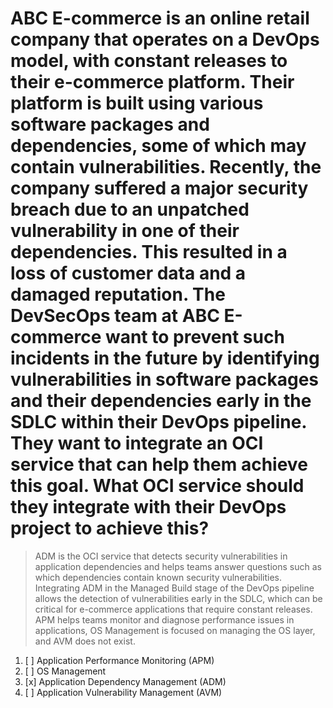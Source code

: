 # ABC E-commerce is an online retail company that operates on a DevOps model, with constant releases to their e-commerce platform. Their platform is built using various software packages and dependencies, some of which may contain vulnerabilities. Recently, the company suffered a major security breach due to an unpatched vulnerability in one of their dependencies. This resulted in a loss of customer data and a damaged reputation. The DevSecOps team at ABC E-commerce want to prevent such incidents in the future by identifying vulnerabilities in software packages and their dependencies early in the SDLC within their DevOps pipeline. They want to integrate an OCI service that can help them achieve this goal. What OCI service should they integrate with their DevOps project to achieve this?

> ADM is the OCI service that detects security vulnerabilities in application dependencies and helps teams answer questions such as which dependencies contain known security vulnerabilities. Integrating ADM in the Managed Build stage of the DevOps pipeline allows the detection of vulnerabilities early in the SDLC, which can be critical for e-commerce applications that require constant releases. APM helps teams monitor and diagnose performance issues in applications, OS Management is focused on managing the OS layer, and AVM does not exist.

1. [ ] Application Performance Monitoring (APM)
1. [ ] OS Management
1. [x] Application Dependency Management (ADM)
1. [ ] Application Vulnerability Management (AVM)